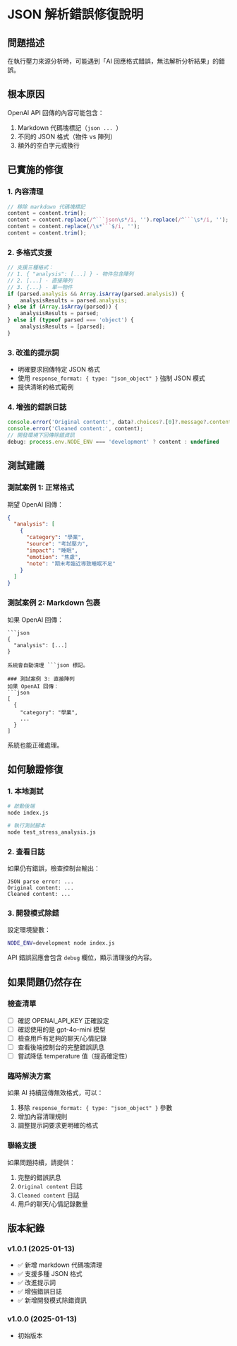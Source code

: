 # JSON 解析錯誤修復說明

## 問題描述
在執行壓力來源分析時，可能遇到「AI 回應格式錯誤，無法解析分析結果」的錯誤。

## 根本原因
OpenAI API 回傳的內容可能包含：
1. Markdown 代碼塊標記（```json ... ```）
2. 不同的 JSON 格式（物件 vs 陣列）
3. 額外的空白字元或換行

## 已實施的修復

### 1. 內容清理
```javascript
// 移除 markdown 代碼塊標記
content = content.trim();
content = content.replace(/^```json\s*/i, '').replace(/^```\s*/i, '');
content = content.replace(/\s*```$/i, '');
content = content.trim();
```

### 2. 多格式支援
```javascript
// 支援三種格式：
// 1. { "analysis": [...] } - 物件包含陣列
// 2. [...] - 直接陣列
// 3. {...} - 單一物件
if (parsed.analysis && Array.isArray(parsed.analysis)) {
    analysisResults = parsed.analysis;
} else if (Array.isArray(parsed)) {
    analysisResults = parsed;
} else if (typeof parsed === 'object') {
    analysisResults = [parsed];
}
```

### 3. 改進的提示詞
- 明確要求回傳特定 JSON 格式
- 使用 `response_format: { type: "json_object" }` 強制 JSON 模式
- 提供清晰的格式範例

### 4. 增強的錯誤日誌
```javascript
console.error('Original content:', data?.choices?.[0]?.message?.content);
console.error('Cleaned content:', content);
// 開發環境下回傳除錯資訊
debug: process.env.NODE_ENV === 'development' ? content : undefined
```

## 測試建議

### 測試案例 1: 正常格式
期望 OpenAI 回傳：
```json
{
  "analysis": [
    {
      "category": "學業",
      "source": "考試壓力",
      "impact": "睡眠",
      "emotion": "焦慮",
      "note": "期末考臨近導致睡眠不足"
    }
  ]
}
```

### 測試案例 2: Markdown 包裹
如果 OpenAI 回傳：
```
```json
{
  "analysis": [...]
}
```
```
系統會自動清理 ```json 標記。

### 測試案例 3: 直接陣列
如果 OpenAI 回傳：
```json
[
  {
    "category": "學業",
    ...
  }
]
```
系統也能正確處理。

## 如何驗證修復

### 1. 本地測試
```bash
# 啟動後端
node index.js

# 執行測試腳本
node test_stress_analysis.js
```

### 2. 查看日誌
如果仍有錯誤，檢查控制台輸出：
```
JSON parse error: ...
Original content: ...
Cleaned content: ...
```

### 3. 開發模式除錯
設定環境變數：
```bash
NODE_ENV=development node index.js
```
API 錯誤回應會包含 `debug` 欄位，顯示清理後的內容。

## 如果問題仍然存在

### 檢查清單
- [ ] 確認 OPENAI_API_KEY 正確設定
- [ ] 確認使用的是 gpt-4o-mini 模型
- [ ] 檢查用戶有足夠的聊天/心情記錄
- [ ] 查看後端控制台的完整錯誤訊息
- [ ] 嘗試降低 temperature 值（提高確定性）

### 臨時解決方案
如果 AI 持續回傳無效格式，可以：
1. 移除 `response_format: { type: "json_object" }` 參數
2. 增加內容清理規則
3. 調整提示詞要求更明確的格式

### 聯絡支援
如果問題持續，請提供：
1. 完整的錯誤訊息
2. `Original content` 日誌
3. `Cleaned content` 日誌
4. 用戶的聊天/心情記錄數量

## 版本紀錄

### v1.0.1 (2025-01-13)
- ✅ 新增 markdown 代碼塊清理
- ✅ 支援多種 JSON 格式
- ✅ 改進提示詞
- ✅ 增強錯誤日誌
- ✅ 新增開發模式除錯資訊

### v1.0.0 (2025-01-13)
- 初始版本

